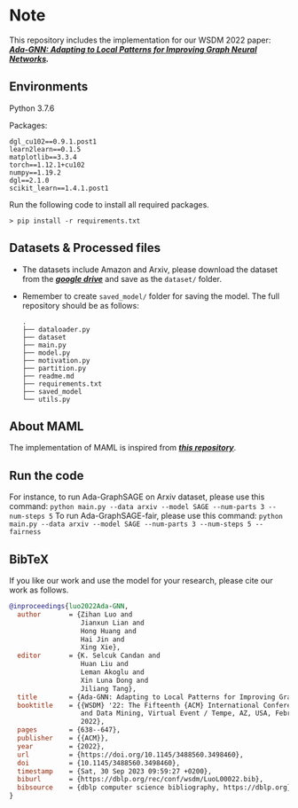 # Note

This repository includes the implementation for our WSDM 2022 paper: ***[Ada-GNN: Adapting to Local Patterns for Improving Graph Neural Networks](https://dl.acm.org/doi/abs/10.1145/3488560.3498460).***

## Environments

Python 3.7.6

Packages:

```
dgl_cu102==0.9.1.post1
learn2learn==0.1.5
matplotlib==3.3.4
torch==1.12.1+cu102
numpy==1.19.2
dgl==2.1.0
scikit_learn==1.4.1.post1
```

Run the following code to install all required packages.

```
> pip install -r requirements.txt
```

## Datasets & Processed files

- The datasets include Amazon and Arxiv, please download the dataset from the ***[google drive](https://drive.google.com/file/d/14zZN4CM8Am1ipJYQ9gcjtlcBmougODdS/view?usp=sharing)*** and save as the `dataset/` folder.
- Remember to create `saved_model/` folder for saving the model. The full repository should be as follows:

  ```
  .
  ├── dataloader.py
  ├── dataset
  ├── main.py
  ├── model.py
  ├── motivation.py
  ├── partition.py
  ├── readme.md
  ├── requirements.txt
  ├── saved_model
  └── utils.py
  ```

## About MAML
The implementation of MAML is inspired from ***[this repository](https://github.com/learnables/learn2learn/tree/master)***.

## Run the code
For instance, to run Ada-GraphSAGE on Arxiv dataset, please use this command:
`python main.py --data arxiv --model SAGE --num-parts 3 --num-steps 5`
To run Ada-GraphSAGE-fair, please use this command:
`python main.py --data arxiv --model SAGE --num-parts 3 --num-steps 5 --fairness`

## BibTeX

If you like our work and use the model for your research, please cite our work as follows.

```bibtex
@inproceedings{luo2022Ada-GNN,
  author       = {Zihan Luo and
                  Jianxun Lian and
                  Hong Huang and
                  Hai Jin and
                  Xing Xie},
  editor       = {K. Selcuk Candan and
                  Huan Liu and
                  Leman Akoglu and
                  Xin Luna Dong and
                  Jiliang Tang},
  title        = {Ada-GNN: Adapting to Local Patterns for Improving Graph Neural Networks},
  booktitle    = {{WSDM} '22: The Fifteenth {ACM} International Conference on Web Search
                  and Data Mining, Virtual Event / Tempe, AZ, USA, February 21 - 25,
                  2022},
  pages        = {638--647},
  publisher    = {{ACM}},
  year         = {2022},
  url          = {https://doi.org/10.1145/3488560.3498460},
  doi          = {10.1145/3488560.3498460},
  timestamp    = {Sat, 30 Sep 2023 09:59:27 +0200},
  biburl       = {https://dblp.org/rec/conf/wsdm/LuoL00022.bib},
  bibsource    = {dblp computer science bibliography, https://dblp.org}
}
``` 